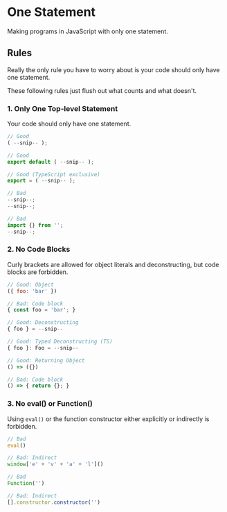 # One Statement

Making programs in JavaScript with only one statement.

## Rules

Really the only rule you have to worry about is your code should only have one statement.

These following rules just flush out what counts and what doesn't.

### 1. Only One Top-level Statement

Your code should only have one statement.

```javascript
// Good
( --snip-- );

// Good
export default ( --snip-- );

// Good (TypeScript exclusive)
export = ( --snip-- );

// Bad
--snip--; 
--snip--;

// Bad
import {} from ''; 
--snip--;
```

### 2. No Code Blocks

Curly brackets are allowed for object literals and deconstructing, but code blocks are forbidden.

```javascript
// Good: Object
({ foo: 'bar' })

// Bad: Code block
{ const foo = 'bar'; }

// Good: Deconstructing
{ foo } = --snip--

// Good: Typed Deconstructing (TS)
{ foo }: Foo = --snip--

// Good: Returning Object
() => ({})

// Bad: Code block
() => { return {}; }
```

### 3. No eval() or Function()

Using `eval()` or the function constructor either explicitly or indirectly is forbidden.

```javascript
// Bad
eval()

// Bad: Indirect
window['e' + 'v' + 'a' + 'l']()

// Bad
Function('')

// Bad: Indirect
[].constructor.constructor('')
```

